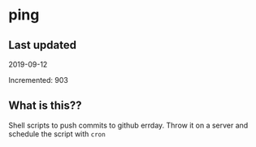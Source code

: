 # ping

## Last updated
2019-09-12

Incremented: 903

## What is this??
Shell scripts to push commits to github errday. Throw it on a server and schedule the script with `cron`
